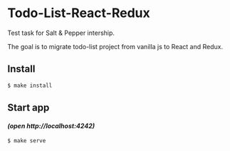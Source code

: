 # Todo-List-React-Redux

Test task for Salt &amp; Pepper intership.

The goal is to migrate todo-list project from vanilla js to React and Redux.

<!-- [Click here to try it! Deployed on Vercel.](https://todo-list-vanilla-js-test-task.vercel.app/) -->

## Install

```sh
$ make install
```

## Start app 
####  *(open http://localhost:4242)*
```
$ make serve
```
